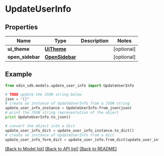 # UpdateUserInfo


## Properties

Name | Type | Description | Notes
------------ | ------------- | ------------- | -------------
**ui_theme** | [**UiTheme**](UiTheme.md) |  | [optional] 
**open_sidebar** | [**OpenSidebar**](OpenSidebar.md) |  | [optional] 

## Example

```python
from odin_sdk.models.update_user_info import UpdateUserInfo

# TODO update the JSON string below
json = "{}"
# create an instance of UpdateUserInfo from a JSON string
update_user_info_instance = UpdateUserInfo.from_json(json)
# print the JSON string representation of the object
print UpdateUserInfo.to_json()

# convert the object into a dict
update_user_info_dict = update_user_info_instance.to_dict()
# create an instance of UpdateUserInfo from a dict
update_user_info_form_dict = update_user_info.from_dict(update_user_info_dict)
```
[[Back to Model list]](../README.md#documentation-for-models) [[Back to API list]](../README.md#documentation-for-api-endpoints) [[Back to README]](../README.md)


